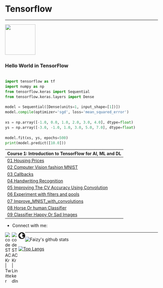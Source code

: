 # __Tensorflow__
---------------------------------------------------------------------------------------------------------------------------------------------------------------------------

<img src="https://pbs.twimg.com/profile_images/1103339571977248768/FtFnqC38_400x400.png" height='100' width='100'>


### __Hello World in TensorFlow__
``` python

import tensorflow as tf
import numpy as np
from tensorflow.keras import Sequential
from tensorflow.keras.layers import Dense

model = Sequential([Dense(units=1, input_shape=[1])])
model.compile(optimizer='sgd', loss='mean_squared_error')

xs = np.array([-1.0, 0.0, 1.0, 2.0, 3.0, 4.0], dtype=float)
ys = np.array([-3.0, -1.0, 1.0, 3.0, 5.0, 7.0], dtype=float)

model.fit(xs, ys, epochs=500)
print(model.predict([10.0]))
```


|__Course 1: Introduction to TensorFlow for AI, ML and DL__                                                                                                                     |
|-------------------------------------------------------------------------------------------------------------------------------------------------------------------------------|
| [01 Housing Prices ](https://github.com/mohd-faizy/TensorFlow_Developer_AI_ML_DL/blob/master/01_Housing_Prices.ipynb)                                                         |
| [02 Computer Vision fashion MNIST](https://github.com/mohd-faizy/TensorFlow_Developer_AI_ML_DL/blob/master/02_Computer__Vision_fashion_MNIST.ipynb)                           |
| [03 Callbacks](https://github.com/mohd-faizy/TensorFlow_Developer_AI_ML_DL/blob/master/03_callbacks.ipynb)                                                                    |
| [04 Handwriting Recognition](https://github.com/mohd-faizy/TensorFlow_Developer_AI_ML_DL/blob/master/04_Handwriting_Recognition.ipynb)                                        |
| [05 Improving The CV Accuracy Using Convolution](https://github.com/mohd-faizy/TensorFlow_Developer_AI_ML_DL/blob/master/05_Improving_The_CV_Accuracy_Using_Convolution.ipynb)|
| [06 Experiment with filters and pools](https://github.com/mohd-faizy/TensorFlow_Developer_AI_ML_DL/blob/master/06_Experiment_with_filters_and_pools.ipynb)                    |
| [07 Improve_MNIST_with_convolutions](https://github.com/mohd-faizy/TensorFlow_Developer_AI_ML_DL/blob/master/06_Experiment_with_filters_and_pools.ipynb)                      |
| [08 Horse Or human Classifier](https://github.com/mohd-faizy/TensorFlow_Developer_AI_ML_DL/blob/master/08_Horse_Or_human_Classifier.ipynb)                                    |
| [09 Classifier Happy Or Sad Images](https://github.com/mohd-faizy/TensorFlow_Developer_AI_ML_DL/blob/master/09_Classifier_Happy_Or_Sad_Images.ipynb)                          |

- Connect with me:


[<img align="left" alt="codeSTACKr | Twitter" width="22px" src="https://cdn.jsdelivr.net/npm/simple-icons@v3/icons/twitter.svg" />][twitter]
[<img align="left" alt="codeSTACKr | LinkedIn" width="22px" src="https://cdn.jsdelivr.net/npm/simple-icons@v3/icons/linkedin.svg" />][linkedin]
[<img align="left" alt="codeSTACKr.com" width="22px" src="https://raw.githubusercontent.com/iconic/open-iconic/master/svg/globe.svg" />][StackExchange AI]

[twitter]: https://twitter.com/F4izy
[linkedin]: https://www.linkedin.com/in/faizy-mohd-836573122/
[StackExchange AI]: https://ai.stackexchange.com/users/36737/cypher


---


![Faizy's github stats](https://github-readme-stats.vercel.app/api?username=mohd-faizy&show_icons=true)


[![Top Langs](https://github-readme-stats.vercel.app/api/top-langs/?username=mohd-faizy&layout=compact)](https://github.com/mohd-faizy/github-readme-stats)
